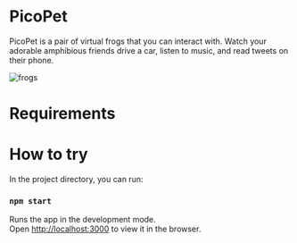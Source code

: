 # PicoPet
PicoPet is a pair of virtual frogs that you can interact with. Watch your adorable amphibious friends drive a car, listen to music, and read tweets on their phone. 

![frogs](https://imgur.com/HebTf7v.gif)


# Requirements

# How to try 
In the project directory, you can run:

### `npm start`

Runs the app in the development mode.\
Open [http://localhost:3000](http://localhost:3000) to view it in the browser.
